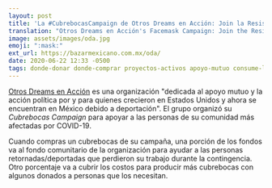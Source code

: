 ```yaml
---
layout: post
title: 'La #CubrebocasCampaign de Otros Dreams en Acción: Join la Resistencia'
translation: "Otros Dreams en Acción's Facemask Campaign: Join the Resistance"
image: assets/images/oda.jpg
emoji: ":mask:"
ext_url: https://bazarmexicano.com.mx/oda/
date: 2020-06-22 12:33 -0500
tags: donde-donar donde-comprar proyectos-activos apoyo-mutuo consume-local
---
```


[Otros Dreams en Acción](http://www.odamexico.org/) es una organización "dedicada al apoyo mutuo y la acción política por y para quienes crecieron en Estados Unidos y ahora se encuentran en México debido a deportación". El grupo organizó su *Cubrebocas Campaign* para apoyar a las personas de su comunidad más afectadas por COVID-19.

Cuando compras un cubrebocas de su campaña, una porción de los fondos va al fondo comunitario de la organización para ayudar a las personas retornadas/deportadas que perdieron su trabajo durante la contingencia. Otro porcentaje va a cubrir los costos para producir más cubrebocas con algunos donados a personas que los necesitan.

